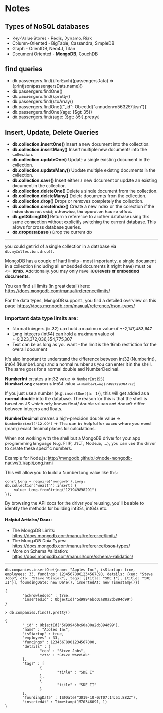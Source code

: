 # Notes

## Types of NoSQL databases

* Key-Value Stores - Redis, Dynamo, Riak
* Column-Oriented - BigTable, Cassandra, SimpleDB
* Graph - OrientDB, Neo4J, Titan
* Document Oriented - **MongoDB**, CouchDB

## find queries
*  db.passengers.find().forEach((passengersData) => {printjson(passengersData.name)})
*  db.passengers.findOne()
*  db.passengers.find().pretty()
*  db.passengers.find().toArray()
*  db.passengers.findOne({"_id": ObjectId("annudenvn563257jksn")})
*  db.passengers.findOne({age: {$gt: 35})
*  db.passengers.find({age: {$gt: 35}).pretty()

## Insert, Update, Delete Queries
* **db.collection.insertOne()** 	Insert a new document into the collection.
* **db.collection.insertMany()** 	Insert multiple new documents into the collection.
* **db.collection.updateOne()** 	Update a single existing document in the collection.
* **db.collection.updateMany()** 	Update multiple existing documents in the collection.
* **db.collection.save()** 	Insert either a new document or update an existing document in the collection.
* **db.collection.deleteOne()** 	Delete a single document from the collection.
* **db.collection.deleteMany()** 	Delete documents from the collection.
* **db.collection.drop()** 	Drops or removes completely the collection.
* **db.collection.createIndex()** 	Create a new index on the collection if the index does not exist; otherwise, the operation has no effect.
* **db.getSiblingDB()** 	Return a reference to another database using this same connection without explicitly switching the current database. This allows for cross database queries.
* **db.dropdataBase()** Drop the current db
***
you could get rid of a single collection in a database via `db.myCollection.drop()`.

MongoDB has a couple of hard limits - most importantly, a single document in a collection (including all embedded documents it might have) must be <= **16mb**. Additionally, you may only have **100 levels of embedded documents**.

You can find all limits (in great detail) here: https://docs.mongodb.com/manual/reference/limits/

For the data types, MongoDB supports, you find a detailed overview on this page: https://docs.mongodb.com/manual/reference/bson-types/
### Important data type limits are:
* Normal integers (int32) can hold a maximum value of +-2,147,483,647
* Long integers (int64) can hold a maximum value of +-9,223,372,036,854,775,807
* Text can be as long as you want - the limit is the 16mb restriction for the overall document

It's also important to understand the difference between int32 (NumberInt), int64 (NumberLong) and a normal number as you can enter it in the shell. The same goes for a normal double and NumberDecimal.

**NumberInt** creates a int32 value => `NumberInt(55)`  
**NumberLong** creates a int64 value => `NumberLong(7489729384792)`

If you just use a number (e.g. `insertOne({a: 1}`), this will get added as a **normal double** into the database. The reason for this is that the shell is based on JS which only knows float/ double values and doesn't differ between integers and floats.

**NumberDecimal** creates a high-precision double value => `NumberDecimal("12.99")` => This can be helpful for cases where you need (many) exact decimal places for calculations.

When not working with the shell but a MongoDB driver for your app programming language (e.g. PHP, .NET, Node.js, ...), you can use the driver to create these specific numbers.

Example for Node.js: http://mongodb.github.io/node-mongodb-native/3.1/api/Long.html

This will allow you to build a NumberLong value like this:
```
const Long = require('mongodb').Long;
db.collection('wealth').insert( {
    value: Long.fromString("121949898291")
});
```
By browsing the API docs for the driver you're using, you'll be able to identify the methods for building int32s, int64s etc.

#### Helpful Articles/ Docs:
* The MongoDB Limits: https://docs.mongodb.com/manual/reference/limits/
* The MongoDB Data Types: https://docs.mongodb.com/manual/reference/bson-types/
* More on Schema Validation: https://docs.mongodb.com/manual/core/schema-validation/
***

`db.companies.insertOne({name: "Apples Inc", isStartup: true, employees: 33, fundings: 12345678901234567890, details: {ceo: "Steve Jobs", cto: "Steve Wozniak"}, tags: [{title: "SDE I"}, {title: "SDE II"}], foundingDate: new Date(), insertedAt: new Timestamp()})`

```
{
        "acknowledged" : true,
        "insertedId" : ObjectId("5d99946bc60a80a2db894d99")
}
```
`> db.companies.find().pretty()`
```
{
        "_id" : ObjectId("5d99946bc60a80a2db894d99"),
        "name" : "Apples Inc",
        "isStartup" : true,
        "employees" : 33,
        "fundings" : 12345678901234567000,
        "details" : {
                "ceo" : "Steve Jobs",
                "cto" : "Steve Wozniak"
        },
        "tags" : [
                {
                        "title" : "SDE I"
                },
                {
                        "title" : "SDE II"
                }
        ],
        "foundingDate" : ISODate("2019-10-06T07:14:51.882Z"),
        "insertedAt" : Timestamp(1570346091, 1)
}
```

